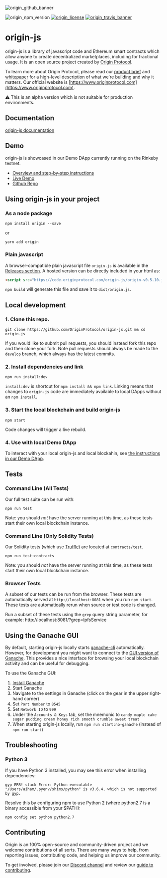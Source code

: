 ![origin_github_banner](https://user-images.githubusercontent.com/673455/37314301-f8db9a90-2618-11e8-8fee-b44f38febf38.png)

![origin_npm_version](https://img.shields.io/npm/v/origin.svg?style=flat-square&colorA=111d28&colorB=1a82ff)
[![origin_license](https://img.shields.io/badge/license-MIT-6e3bea.svg?style=flat-square&colorA=111d28)](https://github.com/OriginProtocol/origin-js/blob/master/LICENSE)
[![origin_travis_banner](https://img.shields.io/travis/OriginProtocol/origin-js/master.svg?style=flat-square&colorA=111d28)](https://travis-ci.org/OriginProtocol/origin-js)

# origin-js

origin-js is a library of javascript code and Ethereum smart contracts which allow anyone to create decentralized marketplaces, including for fractional usage. It is an open source project created by [Origin Protocol](https://www.originprotocol.com/).

To learn more about Origin Protocol, please read our [product brief](https://www.originprotocol.com/product-brief) and [whitepaper](https://www.originprotocol.com/whitepaper) for a high-level description of what we're building and why it matters. Our official website is [https://www.originprotocol.com](https://www.originprotocol.com).

⚠️ This is an alpha version which is not suitable for production environments.

## Documentation
[origin-js documentation](http://docs.originprotocol.com/)

## Demo

origin-js is showcased in our Demo DApp currently running on the Rinkeby testnet.
- [Overview and step-by-step instructions](https://medium.com/originprotocol/origin-demo-dapp-is-now-live-on-testnet-835ae201c58)
- [Live Demo](http://demo.originprotocol.com)
- [Github Repo](https://github.com/OriginProtocol/demo-dapp)

## Using origin-js in your project

### As a node package

```
npm install origin --save
```
or
```
yarn add origin
```

### Plain javascript

A browser-compatible plain javascript file `origin.js` is available in the [Releases section](https://github.com/OriginProtocol/origin-js/releases). A hosted version can be directly included in your html as:
```html
<script src="https://code.originprotocol.com/origin-js/origin-v0.5.10.js"></script>
```

`npm build` will generate this file and save it to `dist/origin.js`.

## Local development

### 1. Clone this repo.
```
git clone https://github.com/OriginProtocol/origin-js.git && cd origin-js
```

If you would like to submit pull requests, you should instead fork this repo and then clone your fork. Note pull requests should always be made to the `develop` branch, which always has the latest commits.

### 2. Install dependencies and link
```
npm run install:dev
```

`install:dev` is shortcut for `npm install && npm link`. Linking means that changes to `origin-js` code are immediately available to local DApps without an `npm install`.

### 3. Start the local blockchain and build origin-js

```
npm start
```

Code changes will trigger a live rebuild.

### 4. Use with local Demo DApp

To interact with your local origin-js and local blockahin, see [the instructions in our Demo DApp](https://github.com/OriginProtocol/origin-dapp#run-demo-dapp-with-local-origin-js-and-local-blockchain).


## Tests

### Command Line (All Tests)

Our full test suite can be run with:

```
npm run test
```

 Note: you should *not* have the server running at this time, as these tests start their own local blockchain instance.

 ### Command Line (Only Solidity Tests)

Our Solidity tests (which use [Truffle](http://truffleframework.com/docs/getting_started/javascript-tests)) are located at `contracts/test`.

 ```
 npm run test:contracts
 ```

Note: you should *not* have the server running at this time, as these tests start their own local blockchain instance.

### Browser Tests

A subset of our tests can be run from the browser. These tests are automatically served at `http://localhost:8081` when you run `npm start`. These tests are automatically rerun when source or test code is changed.

Run a subset of these tests using the `grep` query string parameter, for example: http://localhost:8081/?grep=IpfsService

## Using the Ganache GUI

By default, starting origin-js locally starts [ganache-cli](https://github.com/trufflesuite/ganache-cli) automatically.
However, for development you might want to connect to the [GUI version of Ganache](http://truffleframework.com/ganache/). This provides a nice interface for browsing your local blockchain activity and can be useful for debugging.

To use the Ganache GUI:
1. [Install Ganache](http://truffleframework.com/ganache/)
1. Start Ganache
1. Navigate to the settings in Ganache (click on the gear in the upper right-hand corner)
1. Set `Port Number` to `8545`
1. Set `Network ID` to `999`
1. Under the `Accounts & Keys` tab, set the mnemonic to `candy maple cake sugar pudding cream honey rich smooth crumble sweet treat`
1. When starting origin-js locally, run `npm run start:no-ganache` (instead of `npm run start`)

## Troubleshooting

### Python 3

If you have Python 3 installed, you may see this error when installing dependencies:

```
gyp ERR! stack Error: Python executable "/Users/aiham/.pyenv/shims/python" is v3.6.4, which is not supported by gyp.
```

Resolve this by configuring npm to use Python 2 (where python2.7 is a binary accessible from your $PATH):

```
npm config set python python2.7
```

## Contributing

Origin is an 100% open-source and community-driven project and we welcome contributions of all sorts. There are many ways to help, from reporting issues, contributing code, and helping us improve our community.

To get involved, please join our [Discord channel](https://discord.gg/jyxpUSe) and review our [guide to contributing](https://docs.originprotocol.com/#contributing).
